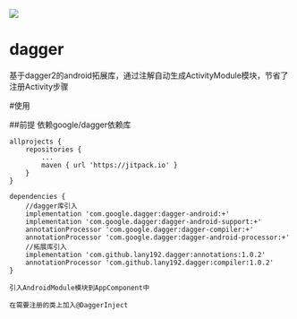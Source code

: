 [![](https://jitpack.io/v/lany192/dagger.svg)](https://jitpack.io/#lany192/dagger)
# dagger

基于dagger2的android拓展库，通过注解自动生成ActivityModule模块，节省了注册Activity步骤

#使用

##前提
    依赖google/dagger依赖库

	allprojects {
		repositories {
			...
			maven { url 'https://jitpack.io' }
		}
	}
	
	dependencies {
	    //dagger库引入
        implementation 'com.google.dagger:dagger-android:+'
        implementation 'com.google.dagger:dagger-android-support:+'
        annotationProcessor 'com.google.dagger:dagger-compiler:+'
        annotationProcessor 'com.google.dagger:dagger-android-processor:+'
	    //拓展库引入
        implementation 'com.github.lany192.dagger:annotations:1.0.2'
        annotationProcessor 'com.github.lany192.dagger:compiler:1.0.2'
	}
	
	引入AndroidModule模块到AppComponent中
	
	在需要注册的类上加入@DaggerInject
